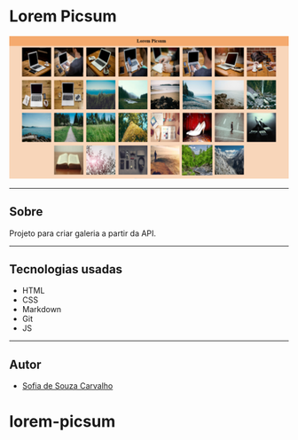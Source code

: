 # Lorem Picsum

![](./Captura%20de%20tela%202025-02-18%20115139.png)

---

## Sobre
Projeto para criar galeria a partir da API.

---
## Tecnologias usadas
- HTML
- CSS
- Markdown
- Git
- JS

---

## Autor
- [Sofia de Souza Carvalho](https://www.linkedin.com/in/sofia-de-souza-carvalho-ba800b29b?utm_source=share&utm_campaign=share_via&utm_content=profile&utm_medium=android_app)

# lorem-picsum
